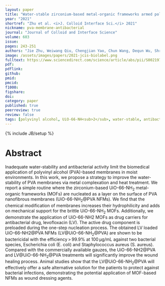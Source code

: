 ```yaml
---
layout: paper
title: "Water-stable zirconium-based metal-organic frameworks armed polyvinyl alcohol nanofibrous membrane with enhanced antibacterial therapy for wound healing"
year: "2021"
shortref: "Zhu et al. <i>J. Colloid Interface Sci.</i> 2021"
nickname: pva-membrane-antibacterial
journal: "Journal of Colloid and Interface Science"
volume: 603
issue: 
pages: 243-251
authors: "Jie Zhu, Weiwang Qiu, Chengjian Yao, Chun Wang, Dequn Wu, Shravan Pradeep, Jianyong Yu, Zijian Dai"
image: /assets/images/papers/2021-jcis-biolabel.png
fulltext: https://www.sciencedirect.com/science/article/abs/pii/S0021979721009589
pdf: 
pdflink: 
github: 
pmid: 
pmcid: 
f1000: 
figshare: 
doi: 
category: paper
published: true
peerreview: true
review: false
tags: [polyvinyl alcohol, UiO-66-NH<sub>2</sub>, water-stable, antibacterial wound dressing]
---
```

{% include JB/setup %}

# Abstract 

Inadequate water-stability and antibacterial activity limit the biomedical application of polyvinyl alcohol (PVA)-based membranes in moist environments. In this work, we propose a strategy to improve the water-stability of PVA membranes via metal complexation and heat treatment. We report a simple routine where the zirconium-based UiO-66-NH<sub>2</sub> metal-organic frameworks (MOFs) are nucleated as a layer on the surface of PVA nanofibrous membranes (UiO-66-NH<sub>2</sub>@PVA NFMs). We find that the chemical modification of membranes increases their hydrophilicity and adds on mechanical support for the brittle UiO-66-NH<sub>2</sub> MOFs. Additionally, we demonstrate the application of UiO-66-NH2 MOFs as drug carriers for antibacterial drug, levofloxacin (LV). The active drug component is preloaded during the one-step nucleation process. The obtained LV loaded UiO-66-NH2@PVA NFMs (LV@UiO-66-NH<sub>2</sub>@PVA) are shown to be bactericidal with the efficiency > 99.9% at 100 μg/mL against two bacterial species, Escherichia coli (E. coli) and Staphylococcus aureus (S. aureus). Compared with the commercially available gauzes, the UiO-66-NH2@PVA and LV@UiO-66-NH<sub>2</sub>@PVA treatments will significantly improve the wound healing process. Animal studies show that the LV@UiO-66-NH<sub>2</sub>@PVA will effectively offer a safe alternative solution for the patients to protect against bacterial infections, demonstrating the potential application of MOF-based NFMs as wound dressing agents.